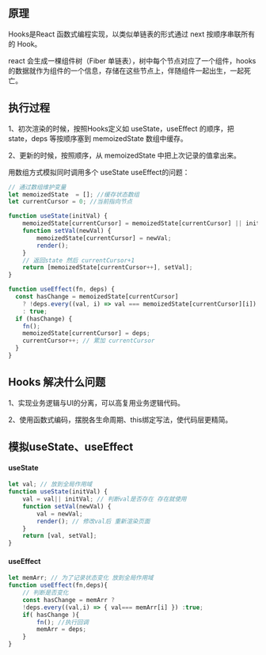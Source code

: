 ## 原理

Hooks是React 函数式编程实现，以类似单链表的形式通过 next 按顺序串联所有的 Hook。

react 会生成一棵组件树（Fiber 单链表），树中每个节点对应了一个组件，hooks 的数据就作为组件的一个信息，存储在这些节点上，伴随组件一起出生，一起死亡。

## 执行过程

1、初次渲染的时候，按照Hooks定义如 useState，useEffect 的顺序，把 state，deps 等按顺序塞到 memoizedState 数组中缓存。

2、更新的时候，按照顺序，从 memoizedState 中把上次记录的值拿出来。

用数组方式模拟同时调用多个 useState useEffect的问题：

``` js
// 通过数组维护变量
let memoizedState  = []; //缓存状态数组
let currentCursor = 0; //当前指向节点

function useState(initVal) {
    memoizedState[currentCursor] = memoizedState[currentCursor] || initVal;
    function setVal(newVal) {
        memoizedState[currentCursor] = newVal;
        render(); 
    }
    // 返回state 然后 currentCursor+1
    return [memoizedState[currentCursor++], setVal]; 
}

function useEffect(fn, deps) {
  const hasChange = memoizedState[currentCursor]
    ? !deps.every((val, i) => val === memoizedState[currentCursor][i])
    : true;
  if (hasChange) {
    fn();
    memoizedState[currentCursor] = deps;
    currentCursor++; // 累加 currentCursor
  }
}
```



## Hooks 解决什么问题

1、实现业务逻辑与UI的分离，可以高复用业务逻辑代码。

2、使用函数式编码，摆脱各生命周期、this绑定写法，使代码层更精简。

## 模拟useState、useEffect

#### useState

```js
let val; // 放到全局作用域
function useState(initVal) {
    val = val|| initVal; // 判断val是否存在 存在就使用
    function setVal(newVal) {
        val = newVal;
        render(); // 修改val后 重新渲染页面
    }
    return [val, setVal];
}
```

#### useEffect

``` js
let memArr; // 为了记录状态变化 放到全局作用域
function useEffect(fn,deps){
    // 判断是否变化 
    const hasChange = memArr ?
    !deps.every((val,i) => { val=== memArr[i] }) :true;
    if( hasChange ){
        fn(); //执行回调
        memArr = deps;
    }
}
```

